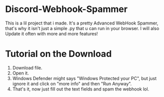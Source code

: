 # Discord-Webhook-Spammer
This is a lil project that i made. It's a pretty Advanced WebHook Spammer, that's why it isn't just a simple .py that u can run in your browser.
I will also Update it often with more and more features!



# Tutorial on the Download
1. Download file.
2. Open it.
3. Windows Defender might says "Windows Protected your PC", but just ignore it and click on "more info" and then "Run Anyway".
4. That's it, now just fill out the text fields and spam the webhook lol.
